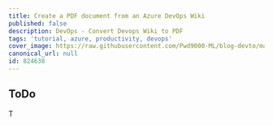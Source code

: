 ```yaml
---
title: Create a PDF document from an Azure DevOps Wiki
published: false
description: DevOps - Convert Devops Wiki to PDF
tags: 'tutorial, azure, productivity, devops'
cover_image: https://raw.githubusercontent.com/Pwd9000-ML/blog-devto/master/posts/DevOps-Wiki-To-Pdf/assets/main.png
canonical_url: null
id: 824638
---
```


## ToDo

T